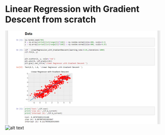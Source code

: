 # Linear Regression with Gradient Descent from scratch
![alt text](https://github.com/moeenkhurram/Linear-Regression-with-Gradient-Descent/blob/main/screenshot-localhost_8888-2021.03.21-18_03_27.png?raw=true)
![alt text](https://github.com/moeenkhurram/Linear-Regression-with-Gradient-Descent/blob/screenshot-localhost_8888-2021.03.21-18_03_27.png?raw=true)
